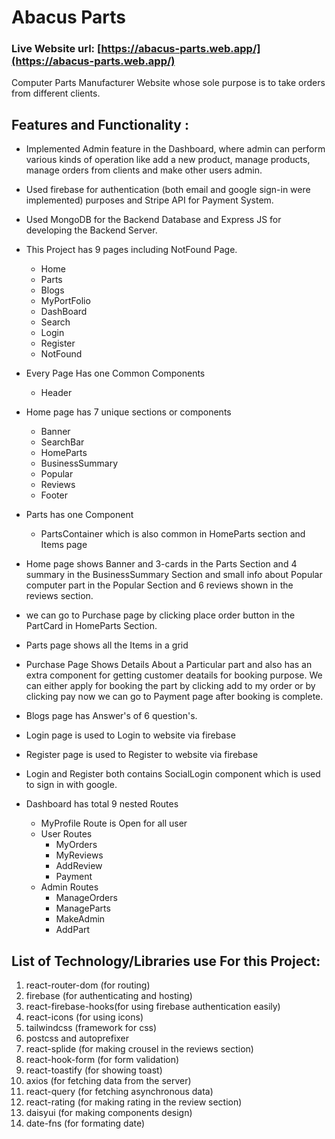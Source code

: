 # Abacus Parts

### Live Website url: [https://abacus-parts.web.app/](https://abacus-parts.web.app/)

Computer Parts Manufacturer Website whose sole purpose is to take orders from different clients.

## Features and Functionality :

- Implemented Admin feature in the Dashboard, where admin can perform various kinds of operation like add a new product, manage products, manage orders from clients and make other users admin.
- Used firebase for authentication (both email and google sign-in were implemented) purposes and Stripe API for Payment System.
- Used MongoDB for the Backend Database and Express JS for developing the Backend Server.

- This Project has 9 pages including NotFound Page.

  - Home
  - Parts
  - Blogs
  - MyPortFolio
  - DashBoard
  - Search
  - Login
  - Register
  - NotFound

- Every Page Has one Common Components

  - Header

- Home page has 7 unique sections or components

  - Banner
  - SearchBar
  - HomeParts
  - BusinessSummary
  - Popular
  - Reviews
  - Footer

- Parts has one Component

  - PartsContainer which is also common in HomeParts section and Items page

- Home page shows Banner and 3-cards in the Parts Section and 4 summary in the BusinessSummary Section and small info about Popular computer part in the Popular Section and 6 reviews shown in the reviews section.

- we can go to Purchase page by clicking place order button in the PartCard in HomeParts Section.
- Parts page shows all the Items in a grid
- Purchase Page Shows Details About a Particular part and also has an extra component for getting customer deatails for booking purpose. We can either apply for booking the part by clicking add to my order or by clicking pay now we can go to Payment page after booking is complete.
- Blogs page has Answer's of 6 question's.
- Login page is used to Login to website via firebase
- Register page is used to Register to website via firebase
- Login and Register both contains SocialLogin component which is used to sign in with google.
- Dashboard has total 9 nested Routes
  - MyProfile Route is Open for all user
  - User Routes
    - MyOrders
    - MyReviews
    - AddReview
    - Payment
  - Admin Routes
    - ManageOrders
    - ManageParts
    - MakeAdmin
    - AddPart

## List of **Technology/Libraries** use For this Project:

1. react-router-dom (for routing)
2. firebase (for authenticating and hosting)
3. react-firebase-hooks(for using firebase authentication easily)
4. react-icons (for using icons)
5. tailwindcss (framework for css)
6. postcss and autoprefixer
7. react-splide (for making crousel in the reviews section)
8. react-hook-form (for form validation)
9. react-toastify (for showing toast)
10. axios (for fetching data from the server)
11. react-query (for fetching asynchronous data)
12. react-rating (for making rating in the review section)
13. daisyui (for making components design)
14. date-fns (for formating date)
